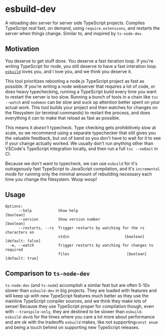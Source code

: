 # esbuild-dev

A reloading dev server for server side TypeScript projects. Compiles TypeScript _real_ fast, on demand, using `require.extensions`, and restarts the server when things change. Similar to, and inspired by `ts-node-dev`.

## Motivation

You deserve to get stuff done. You deserve a fast iteration loop. If you're writing TypeScript for node, you still deserve to have a fast interation loop. [`esbuild`](https://github.com/evanw/esbuild) loves you, and I love you, and we think you deserve it.

This tool prioritizes rebooting a node.js TypeScript project as fast as possible. If you're writing a node webserver that requires a lot of code, or does heavy typechecking, running a TypeScript build every time you want to restart the server is too slow. Running a bunch of tools in a chain like `tsc --watch` and `nodemon` can be slow and suck up attention better spent on your actual work. This tool builds your project and then watches for changes on the filesystem (or terminal commands) to restart the process, and does everything it can to make that reload as fast as possible.

This means it _doesn't_ typecheck. Type checking gets prohibitively slow at scale, so we recommend using a separate typechecker that still gives you the valuable feedback, but out of band so you don't have to wait for it to see if your change actually worked. We usually don't run anything other than VSCode's TypeScript integration locally, and then run a full `tsc --noEmit` in CI.

Because we don't want to typecheck, we can use `esbuild` for it's outrageously fast TypeScript to JavaScript compilation, and it's `incremental` mode for running only the minimal amount of rebuilding necessary each time you change the filesystem. Woop woop!

## Usage

```
Options:
      --help            Show help                                      [boolean]
      --version         Show version number                            [boolean]
      --restarts, --rs  Trigger restarts by watching for the rs characters on
                        stdin                         [boolean] [default: false]
  -w, --watch           Trigger restarts by watching for changes to required
                        files                          [boolean] [default: true]
```

## Comparison to `ts-node-dev`

`ts-node-dev` (and `ts-node`) accomplish a similar feat but are often 5-10x slower than `esbuild-dev` in big projects. They are loaded with features and will keep up with new TypeScript features much better as they use the mainline TypeScript compiler sources, and we think they make lots of sense! Because they use TypeScript proper for compilation though, even with `--transpile-only`, they are destined to be slower than `esbuild`. `esbuild-dev`is for the times where you care a lot more about performance and are ok with the tradeoffs `esbuild` makes, like not supporting`const enum` and being a touch behind on supporting new TypeScript releases.
